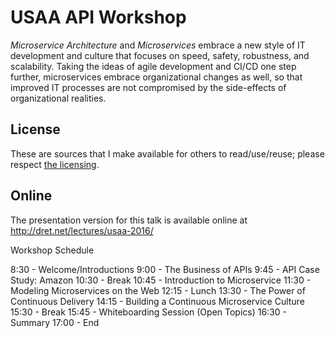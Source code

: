 # USAA API Workshop

*Microservice Architecture* and *Microservices* embrace a new style of IT development and culture that focuses on speed, safety, robustness, and scalability. Taking the ideas of agile development and CI/CD one step further, microservices embrace organizational changes as well, so that improved IT processes are not compromised by the side-effects of organizational realities.


## License

These are sources that I make available for others to read/use/reuse; please respect [the licensing](../LICENSE).


## Online

The presentation version for this talk is available online at http://dret.net/lectures/usaa-2016/


Workshop Schedule

8:30 - Welcome/Introductions
9:00 - The Business of APIs
9:45 - API Case Study: Amazon
10:30 - Break
10:45 - Introduction to Microservice
11:30 - Modeling Microservices on the Web
12:15 - Lunch
13:30 - The Power of Continuous Delivery
14:15 - Building a Continuous Microservice Culture
15:30 - Break
15:45 - Whiteboarding Session (Open Topics)
16:30 - Summary
17:00 - End
